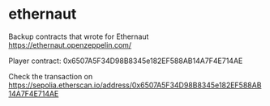# ethernaut
Backup contracts that wrote for Ethernaut https://ethernaut.openzeppelin.com/

Player contract: 0x6507A5F34D98B8345e182EF588AB14A7F4E714AE

Check the transaction on https://sepolia.etherscan.io/address/0x6507A5F34D98B8345e182EF588AB14A7F4E714AE